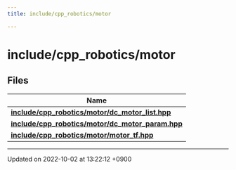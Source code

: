 ```yaml
---
title: include/cpp_robotics/motor

---
```


# include/cpp_robotics/motor



## Files

| Name           |
| -------------- |
| **[include/cpp_robotics/motor/dc_motor_list.hpp](/cpp_robotics/doxybook/Files/dc__motor__list_8hpp/#file-dc-motor-list.hpp)**  |
| **[include/cpp_robotics/motor/dc_motor_param.hpp](/cpp_robotics/doxybook/Files/dc__motor__param_8hpp/#file-dc-motor-param.hpp)**  |
| **[include/cpp_robotics/motor/motor_tf.hpp](/cpp_robotics/doxybook/Files/motor__tf_8hpp/#file-motor-tf.hpp)**  |






-------------------------------

Updated on 2022-10-02 at 13:22:12 +0900
